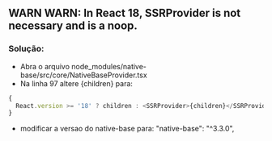 ## WARN WARN: In React 18, SSRProvider is not necessary and is a noop.

### Solução:

 - Abra o arquivo node_modules/native-base/src/core/NativeBaseProvider.tsx
 - Na linha 97 altere <SSRProvider>{children}</SSRProvider> para:
 
```javascript
{
  React.version >= '18' ? children : <SSRProvider>{children}</SSRProvider>;
}
```

 - modificar a versao do native-base para: "native-base": "^3.3.0",